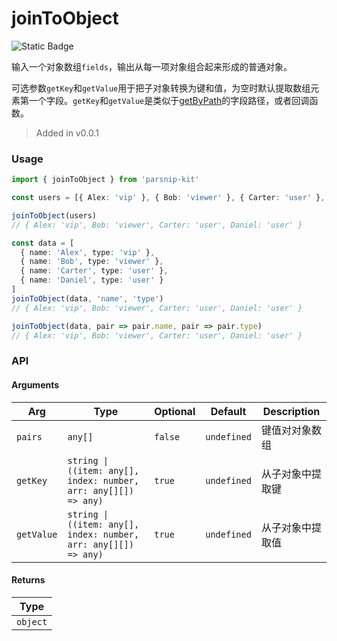 # joinToObject
![Static Badge](https://img.shields.io/badge/Coverage-100.00%-FF8C00)
      
输入一个对象数组`fields`，输出从每一项对象组合起来形成的普通对象。 

可选参数`getKey`和`getValue`用于把子对象转换为键和值，为空时默认提取数组元素第一个字段。`getKey`和`getValue`是类似于[getByPath](../object/getByPath)的字段路径，或者回调函数。

> Added in v0.0.1



### Usage

```ts
import { joinToObject } from 'parsnip-kit'

const users = [{ Alex: 'vip' }, { Bob: 'viewer' }, { Carter: 'user' }, { Daniel: 'user' }]

joinToObject(users)
// { Alex: 'vip', Bob: 'viewer', Carter: 'user', Daniel: 'user' }

const data = [
  { name: 'Alex', type: 'vip' },
  { name: 'Bob', type: 'viewer' },
  { name: 'Carter', type: 'user' },
  { name: 'Daniel', type: 'user' }
]
joinToObject(data, 'name', 'type')
// { Alex: 'vip', Bob: 'viewer', Carter: 'user', Daniel: 'user' }

joinToObject(data, pair => pair.name, pair => pair.type)
// { Alex: 'vip', Bob: 'viewer', Carter: 'user', Daniel: 'user' }
```


### API

#### Arguments

| Arg | Type | Optional | Default | Description |
| --- | --- | --- | --- | --- |
| `pairs` | `any[]` | `false` | `undefined` | 键值对对象数组  |
| `getKey` | `string \| ((item: any[], index: number, arr: any[][]) => any)` | `true` | `undefined` | 从子对象中提取键   |
| `getValue` | `string \| ((item: any[], index: number, arr: any[][]) => any)` | `true` | `undefined` | 从子对象中提取值   |

#### Returns

| Type |
| ---  |
| `object`  |